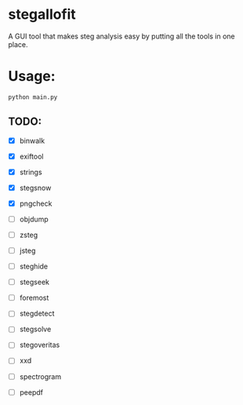 # stegallofit

A GUI tool that makes steg analysis easy by putting all the tools in one place.

# Usage:

```bash
python main.py
```

## TODO:

- [x] binwalk
- [x] exiftool
- [x] strings
- [x] stegsnow
- [x] pngcheck
- [ ] objdump
- [ ] zsteg
- [ ] jsteg
- [ ] steghide
- [ ] stegseek
- [ ] foremost
- [ ] stegdetect
- [ ] stegsolve
- [ ] stegoveritas
- [ ] xxd
- [ ] spectrogram

- [ ] peepdf